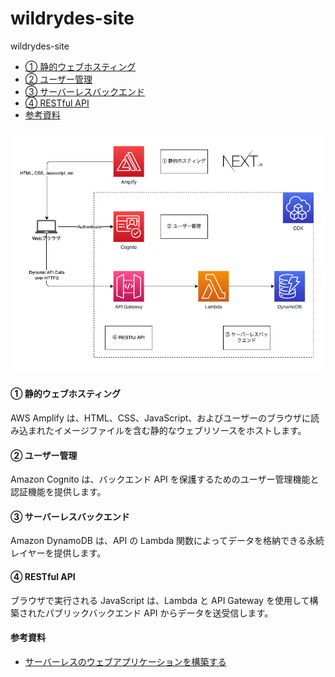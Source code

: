 # wildrydes-site

wildrydes-site

<!-- @import "[TOC]" {cmd="toc" depthFrom=2 depthTo=6 orderedList=false} -->

<!-- code_chunk_output -->

- [① 静的ウェブホスティング](#1-静的ウェブホスティング)
- [② ユーザー管理](#2-ユーザー管理)
- [③ サーバーレスバックエンド](#3-サーバーレスバックエンド)
- [④ RESTful API](#4-restful-api)
- [参考資料](#参考資料)

<!-- /code_chunk_output -->

![](/doc/Architecture.drawio.png)

#### ① 静的ウェブホスティング

AWS Amplify は、HTML、CSS、JavaScript、およびユーザーのブラウザに読み込まれたイメージファイルを含む静的なウェブリソースをホストします。

#### ② ユーザー管理

Amazon Cognito は、バックエンド API を保護するためのユーザー管理機能と認証機能を提供します。

#### ③ サーバーレスバックエンド

Amazon DynamoDB は、API の Lambda 関数によってデータを格納できる永続レイヤーを提供します。

#### ④ RESTful API

ブラウザで実行される JavaScript は、Lambda と API Gateway を使用して構築されたパブリックバックエンド API からデータを送受信します。

#### 参考資料

- [サーバーレスのウェブアプリケーションを構築する](https://aws.amazon.com/jp/getting-started/hands-on/build-serverless-web-app-lambda-apigateway-s3-dynamodb-cognito/)
